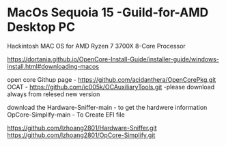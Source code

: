 # MacOs Sequoia 15 -Guild-for-AMD Desktop PC
Hackintosh MAC OS for AMD Ryzen 7 3700X 8-Core Processor

https://dortania.github.io/OpenCore-Install-Guide/installer-guide/windows-install.html#downloading-macos

open core Githup page - https://github.com/acidanthera/OpenCorePkg.git
OCAT - https://github.com/ic005k/OCAuxiliaryTools.git
-please download always from relesed new version

download the 
Hardware-Sniffer-main - to get the hardwere information
OpCore-Simplify-main - To Create EFI file 

https://github.com/lzhoang2801/Hardware-Sniffer.git
https://github.com/lzhoang2801/OpCore-Simplify.git
